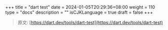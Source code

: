 +++
title = "dart test"
date = 2024-01-05T20:29:36+08:00
weight = 110
type = "docs"
description = ""
isCJKLanguage = true
draft = false
+++

> 原文: [https://dart.dev/tools/dart-test](https://dart.dev/tools/dart-test)
